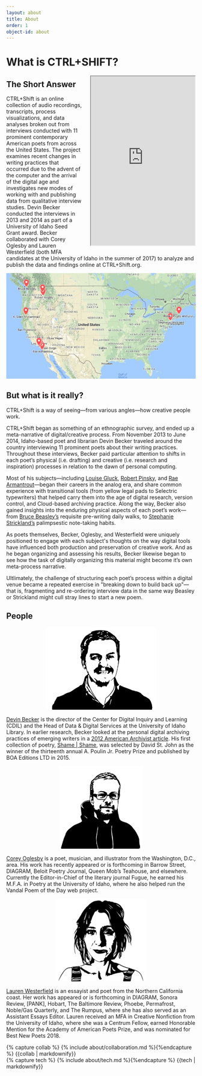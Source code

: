 ```yaml
---
layout: about
title: About
order: 1
object-id: about
---
```

<div class="about-section ">
<div class="about-content">
<h1>What is CTRL+SHIFT?</h1>
<iframe src="https://www.google.com/maps/d/embed?mid=1g_5do2uHaVD7wxgKix-A6NEuy0M"  height="450" style="float:right;margin:0px 0px 10px 20px; width: 55%;" id="mymap"></iframe>

<h2>The Short Answer</h2>

CTRL+Shift is an online collection of audio recordings, transcripts, process visualizations, and data analyses broken out from interviews conducted with 11 prominent contemporary American poets from across the United States. The project examines recent changes in writing practices that occurred due to the advent of the computer and the arrival of the digital age and investigates new modes of working with and publishing data from qualitative interview studies. Devin Becker conducted the interviews in 2013 and 2014 as part of a University of Idaho Seed Grant award. Becker collaborated with Corey Oglesby and Lauren Westerfield (both MFA candidates at the University of Idaho in the summer of 2017) to analyze and publish the data and findings online at CTRL+Shift.org.

<img src="images/map.jpg" class="center" id="mappic">

<h2>But what is it really?</h2> 

CTRL+Shift is a way of seeing—from various angles—how creative people work. 

CTRL+Shift began as something of an ethnographic survey, and ended up a meta-narrative of digital/creative process. From November 2013 to June 2014, Idaho-based poet and librarian Devin Becker traveled around the country interviewing 11 prominent poets about their writing practices. Throughout these interviews, Becker paid particular attention to shifts in each poet’s physical (i.e. drafting) and creative (i.e. research and inspiration) processes in relation to the dawn of personal computing. 

Most of his subjects—including [Louise Gluck](interviews/gluck), [Robert Pinsky](interviews/gluck), and [Rae Armantrout](interviews/armantrout)—began their careers in the analog era, and share common experience with transitional tools (from yellow legal pads to Selectric typewriters) that helped carry them into the age of digital research, version control, and Cloud-based archiving practice. Along the way, Becker also gained insights into the enduring physical aspects of each poet’s work—from [Bruce Beasley’s](interviews/beasley) requisite pre-writing daily walks, to [Stephanie Strickland’s](interviews/strickland) palimpsestic note-taking habits. 

As poets themselves, Becker, Oglesby, and Westerfield were uniquely positioned to engage with each subject's thoughts on the way digital tools have influenced both production and preservation of creative work. And as he began organizing and assessing his results, Becker likewise began to see how the task of digitally organizing this material might become it’s own meta-process narrative. 

Ultlimately, the challenge of structuring each poet’s process within a digital venue became a repeated exercise in "breaking down to build back up"—that is, fragmenting and re-ordering interview data in the same way Beasley or Strickland might cull stray lines to start a new poem.
</div>
</div>
<div class="about-section about-int">
<div class="about-content">
<h2>People</h2>
<div class="peeps">
<p style="text-align:center;">
<img src="/images/portraits/devin.png"  style="height:220px;margin:auto;"/>
</p>
<p>
<a href="http://devinbecker.org">Devin Becker</a> is the director of the Center for Digital Inquiry and Learning (CDIL) and the Head of Data & Digital Services at the University of Idaho Library. In earlier research, Becker looked at the personal digital archiving practices of emerging writers in a <a href="https://doi.org/10.17723/aarc.75.2.t024180533382067">2012 American Archivist article</a>. His first collection of poetry, <a href="https://www.boaeditions.org/products/shame-shame">Shame | Shame</a>, was selected by David St. John as the winner of the thirteenth annual A. Poulin Jr. Poetry Prize and published by BOA Editions LTD in 2015.</p>
</div>
<div class="peeps">
<p style="text-align:center;">
<img src="/images/portraits/corey.png" style="height:220px;margin:auto;" />
</p>
<p>
<a href="http://coreyoglesby.com">Corey Oglesby</a> is a poet, musician, and illustrator from the Washington, D.C., area. His work has recently appeared or is forthcoming in Barrow Street, DIAGRAM, Beloit Poetry Journal, Queen Mob’s Teahouse, and elsewhere. Currently the Editor-in-Chief of the literary journal Fugue, he earned his M.F.A. in Poetry at the University of Idaho, where he also helped run the Vandal Poem of the Day web project.
</p>
</div>
<div class="peeps">
<p style="text-align:center;">
<img src="/images/portraits/lauren.png" style="height:220px;margin:auto;" />
</p>
<p>
<a href="http://www.laurenwesterfield.com/">Lauren Westerfield</a> is an essayist and poet from the Northern California coast. Her work has appeared or is forthcoming in DIAGRAM, Sonora Review, [PANK], Hobart, The Baltimore Review, Phoebe, Permafrost, Noble/Gas Quarterly, and The Rumpus, where she has also served as an Assistant Essays Editor. Lauren received an MFA in Creative Nonfiction from the University of Idaho, where she was a Centrum Fellow, earned Honorable Mention for the Academy of American Poets Prize, and was nominated for Best New Poets 2018.
</p>
</div>
</div>
</div>

<div class="about-section about-findings">
<div class="about-content">
{% capture collab %} {% include about/collaboration.md %}{%endcapture %}
{{collab | markdownify}}
</div>
</div>

 <div class="about-section about-process">
 <div class="about-content">
{% capture tech %} {% include about/tech.md %}{%endcapture %}
{{tech | markdownify}}
</div>
</div>


